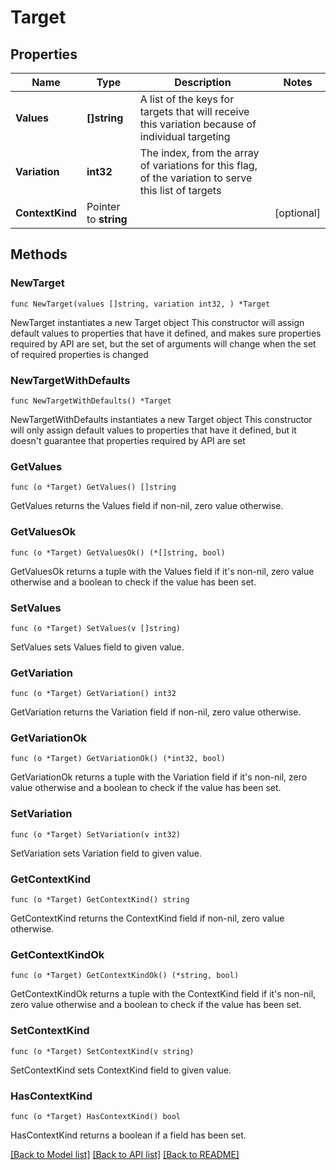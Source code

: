 # Target

## Properties

Name | Type | Description | Notes
------------ | ------------- | ------------- | -------------
**Values** | **[]string** | A list of the keys for targets that will receive this variation because of individual targeting | 
**Variation** | **int32** | The index, from the array of variations for this flag, of the variation to serve this list of targets | 
**ContextKind** | Pointer to **string** |  | [optional] 

## Methods

### NewTarget

`func NewTarget(values []string, variation int32, ) *Target`

NewTarget instantiates a new Target object
This constructor will assign default values to properties that have it defined,
and makes sure properties required by API are set, but the set of arguments
will change when the set of required properties is changed

### NewTargetWithDefaults

`func NewTargetWithDefaults() *Target`

NewTargetWithDefaults instantiates a new Target object
This constructor will only assign default values to properties that have it defined,
but it doesn't guarantee that properties required by API are set

### GetValues

`func (o *Target) GetValues() []string`

GetValues returns the Values field if non-nil, zero value otherwise.

### GetValuesOk

`func (o *Target) GetValuesOk() (*[]string, bool)`

GetValuesOk returns a tuple with the Values field if it's non-nil, zero value otherwise
and a boolean to check if the value has been set.

### SetValues

`func (o *Target) SetValues(v []string)`

SetValues sets Values field to given value.


### GetVariation

`func (o *Target) GetVariation() int32`

GetVariation returns the Variation field if non-nil, zero value otherwise.

### GetVariationOk

`func (o *Target) GetVariationOk() (*int32, bool)`

GetVariationOk returns a tuple with the Variation field if it's non-nil, zero value otherwise
and a boolean to check if the value has been set.

### SetVariation

`func (o *Target) SetVariation(v int32)`

SetVariation sets Variation field to given value.


### GetContextKind

`func (o *Target) GetContextKind() string`

GetContextKind returns the ContextKind field if non-nil, zero value otherwise.

### GetContextKindOk

`func (o *Target) GetContextKindOk() (*string, bool)`

GetContextKindOk returns a tuple with the ContextKind field if it's non-nil, zero value otherwise
and a boolean to check if the value has been set.

### SetContextKind

`func (o *Target) SetContextKind(v string)`

SetContextKind sets ContextKind field to given value.

### HasContextKind

`func (o *Target) HasContextKind() bool`

HasContextKind returns a boolean if a field has been set.


[[Back to Model list]](../README.md#documentation-for-models) [[Back to API list]](../README.md#documentation-for-api-endpoints) [[Back to README]](../README.md)


